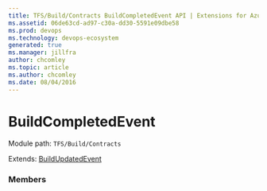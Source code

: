 ```yaml
---
title: TFS/Build/Contracts BuildCompletedEvent API | Extensions for Azure DevOps Services
ms.assetid: 06de63cd-ad97-c30a-dd30-5591e09dbe58
ms.prod: devops
ms.technology: devops-ecosystem
generated: true
ms.manager: jillfra
author: chcomley
ms.topic: article
ms.author: chcomley
ms.date: 08/04/2016
---
```


# BuildCompletedEvent

Module path: `TFS/Build/Contracts`

Extends: [BuildUpdatedEvent](./BuildUpdatedEvent.md)

### Members

